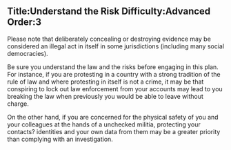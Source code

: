 Title:Understand the Risk
Difficulty:Advanced
Order:3
---
<p>Please note that deliberately concealing or destroying evidence may be considered an illegal act in itself in some jurisdictions (including many social democracies).</p><p>Be sure you understand the law and the risks before engaging in this plan. For instance, if you are protesting in a country with a strong tradition of the rule of law and where protesting in itself is not a crime, it may be that conspiring to lock out law enforcement from your accounts may lead to you breaking the law when previously you would be able to leave without charge.</p><p>On the other hand, if you are concerned for the physical safety of you and your colleagues at the hands of a unchecked militia, protecting your contacts? identities and your own data from them may be a greater priority than complying with an investigation.</p>